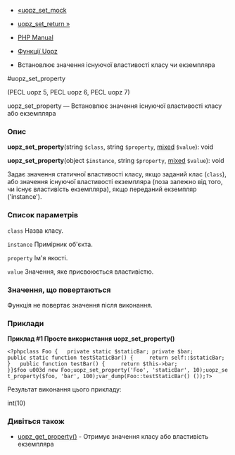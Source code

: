 - [«uopz_set_mock](function.uopz-set-mock.md)
- [uopz_set_return »](function.uopz-set-return.md)

- [PHP Manual](index.md)
- [Функції Uopz](ref.uopz.md)
- Встановлює значення існуючої властивості класу чи екземпляра

#uopz_set_property

(PECL uopz 5, PECL uopz 6, PECL uopz 7)

uopz_set_property — Встановлює значення існуючої властивості класу
або екземпляра

### Опис

**uopz_set_property**(string `$class`, string `$property`,
[mixed](language.types.declarations.md#language.types.declarations.mixed)
`$value`): void

**uopz_set_property**(object `$instance`, string `$property`,
[mixed](language.types.declarations.md#language.types.declarations.mixed)
`$value`): void

Задає значення статичної властивості класу, якщо заданий
клас (`class`), або значення існуючої властивості екземпляра (поза
залежно від того, чи існує властивість екземпляра), якщо переданий
екземпляр ('instance').

### Список параметрів

`class`
Назва класу.

`instance`
Примірник об'єкта.

`property`
Ім'я якості.

`value`
Значення, яке присвоюється властивістю.

### Значення, що повертаються

Функція не повертає значення після виконання.

### Приклади

**Приклад #1 Просте використання **uopz_set_property()****

`<?phpclass Foo {   private static $staticBar; private $bar; public static function testStaticBar() {     return self::$staticBar; }   public function testBar() {     return $this->bar; }}$foo u003d new Foo;uopz_set_property('Foo', 'staticBar', 10);uopz_set_property($foo, 'bar', 100);var_dump(Foo::testStaticBar() ());?> `

Результат виконання цього прикладу:

int(10)

### Дивіться також

- [uopz_get_property()](function.uopz-get-property.md) - Отримує
значення класу або властивість екземпляра
